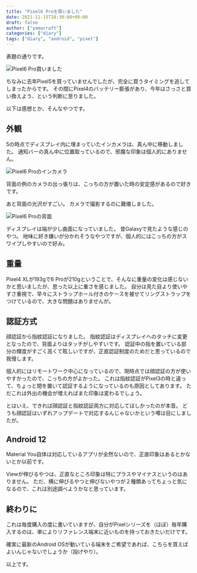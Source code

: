 ```yaml
---
title: "Pixel6 Proを買いました"
date: 2021-11-15T18:30:00+09:00
draft: false
author: ["yamacraft"]
categories: ["diary"]
tags: ["diary", "android", "pixel"]
---
```


表題の通りです。

![Pixel6 Pro買いました](/note/image/add_buy-pixel6-pro/pixel6pro_buy.jpg)

ちなみに去年Pixel5を買っていませんでしたが、完全に買うタイミングを逃してしまったからです。
その間にPixel4のバッテリー膨張があり、今年はさっさと買い換えよう、という判断に至りました。

以下は感想とか、そんなやつです。

## 外観

5の時点でディスプレイ内に埋まっていたインカメラは、真ん中に移動しました。
通知バーの真ん中に位置取っているので、邪魔な印象は個人的にありません。

![Pixel6 Proのインカメラ](/note/image/add_buy-pixel6-pro/pixel6pro_in_camera.jpg)

背面の例のカメラの出っ張りは、こっちの方が置いた時の安定感があるので好きです。

あと背面の光沢がすごい。
カメラで撮影するのに難儀しました。

![Pixel6 Proの背面](/note/image/add_buy-pixel6-pro/pixel6pro_back.jpg)

ディスプレイは端が少し曲面になっていました。
昔Galaxyで見たような感じのやつ。
地味に好き嫌いが分かれそうなやつですが、個人的にはこっちの方がスワイプしやすいので好み。

## 重量

Pixel4 XLが193gで6 Proが210gということで、そんなに重量の変化は感じないかと思いましたが、思った以上に重さを感じました。
自分は見た目より使いやすさ重視で、早々にストラップホール付きのケースを被せてリングストラップをつけているので、大きな問題はありませんが。

## 認証方式

顔認証から指紋認証になりました。
指紋認証はディスプレイへのタッチに変更となったので、背面よりはタッチがしやすいです。
認証中の指を置いている部分の輝度がすごく高くて眩しいですが、正直認証制度のためだと思っているので我慢します。

個人的にはリモートワーク中心になっているので、現時点では顔認証の方が使いやすかったので、こっちの方がよかった。
これは指紋認証がPixel3の時と違って、ちょっと間を置いて認証するようになっているのも原因としてあります。
ただこれは外出の機会が増えればまた印象は変わるでしょう。

とはいえ、できれば顔認証と指紋認証両方に対応してほしかったのが本音。
どうも顔認証はいずれアップデートで対応するんじゃないかという噂は目にしましたが。

## Android 12

Material You自体は対応しているアプリが全然ないので、正直印象はあるとかないとか以前です。

Viewが伸びるやつは、正直なところ印象は特にプラスやマイナスというのはありません。
ただ、横に伸びるやつと伸びないやつが２種類あってちょっと気になるので、これは別途調べようかなと思っています。

## 終わりに

これは毎度購入の度に書いていますが、自分がPixelシリーズを（ほぼ）毎年購入するのは、単によりリファレンス端末に近いものを持っておきたいだけです。

確実に最新のAndroid OSが動いている端末をご希望であれば、こちらを買えばよいんじゃないでしょうか（投げやり）。

以上です。